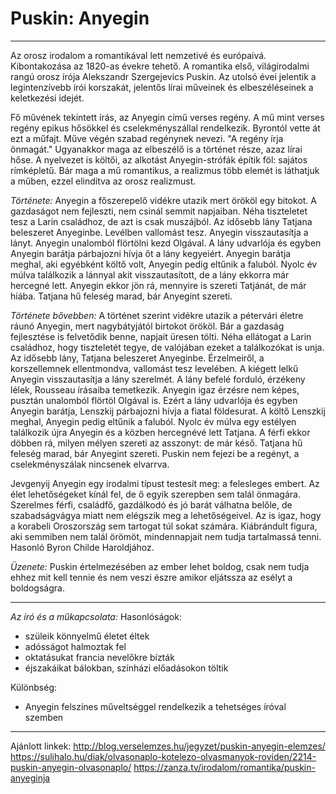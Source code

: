 # Puskin: Anyegin
---
Az orosz irodalom a romantikával lett nemzetivé és európaivá.
Kibontakozása az 1820-as évekre tehető.
A romantika első, világirodalmi rangú orosz írója Alekszandr Szergejevics Puskin. Az utolsó évei jelentik a legintenzívebb írói korszakát, jelentős lírai műveinek és elbeszéléseinek a keletkezési idejét.

Fő művének tekintett írás, az Anyegin című verses regény. A mű mint verses regény epikus hősökkel és cselekményszállal rendelkezik. Byrontól vette át ezt a műfajt. Műve végén szabad regénynek nevezi. "A regény írja önmagát." Ugyanakkor maga az elbeszélő is a történet része, azaz lírai hőse. A nyelvezet is költői, az alkotást Anyegin-strófák építik föl: sajátos rímképletű. Bár maga a mű romantikus, a realizmus több elemét is láthatjuk a műben, ezzel elindítva az orosz realizmust. 

*Története:*
Anyegin a főszerepelő vidékre utazik mert örököl egy bitokot. A gazdaságot nem fejleszti, nem csinál semmit napjaiban. Néha tiszteletet tesz a Larin családhoz, de azt is csak muszájból. Az idősebb lány Tatjana beleszeret Anyeginbe. Levélben vallomást tesz. Anyegin visszautasítja a lányt. Anyegin unalomból flörtölni kezd Olgával. A lány udvarlója és egyben Anyegin barátja párbajozni hívja őt a lány kegyeiért. Anyegin barátja meghal, aki egyébként költő volt, Anyegin pedig eltűnik a faluból. Nyolc év múlva találkozik a lánnyal akit visszautasított, de a lány ekkorra már hercegné lett. Anyegin ekkor jön rá, mennyire is szereti Tatjánát, de már hiába. Tatjana hű feleség marad, bár Anyegint szereti.

*Története bővebben:*
A történet szerint vidékre utazik a pétervári életre ráunó Anyegin, mert nagybátyjától birtokot örököl. Bár a gazdaság fejlesztése is felvetődik benne, napjait üresen tölti. Néha ellátogat a Larin családhoz, hogy tiszteletét tegye, de valójában ezeket a találkozókat is unja. Az idősebb lány, Tatjana beleszeret Anyeginbe. Érzelmeiről, a korszellemnek ellentmondva, vallomást tesz levelében. A kiégett lelkű Anyegin visszautasítja a lány szerelmét. A lány befelé forduló, érzékeny lélek, Rousseau írásaiba temetkezik. Anyegin igaz érzésre nem képes, pusztán unalomból flörtöl Olgával is. Ezért a lány udvarlója és egyben Anyegin barátja, Lenszkij párbajozni hívja a fiatal földesurat. A költő Lenszkij meghal, Anyegin pedig eltűnik a faluból. Nyolc év múlva egy estélyen találkozik újra Anyegin és a közben hercegnévé lett Tatjana. A férfi ekkor döbben rá, milyen mélyen szereti az asszonyt: de már késő. Tatjana hű feleség marad, bár Anyegint szereti. 
Puskin nem fejezi be a regényt, a cselekményszálak nincsenek elvarrva.

Jevgenyij Anyegin egy irodalmi típust testesít meg: a felesleges embert. Az élet lehetőségeket kínál fel, de ő egyik szerepben sem talál önmagára. Szerelmes férfi, családfő, gazdálkodó és jó barát válhatna belőle, de szabadságvágya miatt nem elégszik meg a lehetőségeivel. Az is igaz, hogy a korabeli Oroszország sem tartogat túl sokat számára. Kiábrándult figura, aki semmiben nem talál örömöt, mindennapjait nem tudja tartalmassá tenni. Hasonló Byron Childe Haroldjához.

*Üzenete:*
Puskin értelmezésében az ember lehet boldog, csak nem tudja ehhez mit kell tennie és nem veszi észre amikor eljátssza az esélyt a boldogságra.

----
*Az író és a műkapcsolata:*
Hasonlóságok:
- szüleik könnyelmű életet éltek
- adósságot halmoztak fel 
- oktatásukat francia nevelőkre bízták
- éjszakáikat bálokban, színházi előadásokon töltik 

Különbség:
- Anyegin felszínes műveltséggel rendelkezik a tehetséges íróval szemben

---
Ajánlott linkek:
http://blog.verselemzes.hu/jegyzet/puskin-anyegin-elemzes/
https://sulihalo.hu/diak/olvasonaplo-kotelezo-olvasmanyok-roviden/2214-puskin-anyegin-olvasonaplo/
https://zanza.tv/irodalom/romantika/puskin-anyeginja